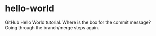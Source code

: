 # hello-world
GitHub Hello World tutorial.
Where is the box for the commit message?
Going through the branch/merge steps again.
